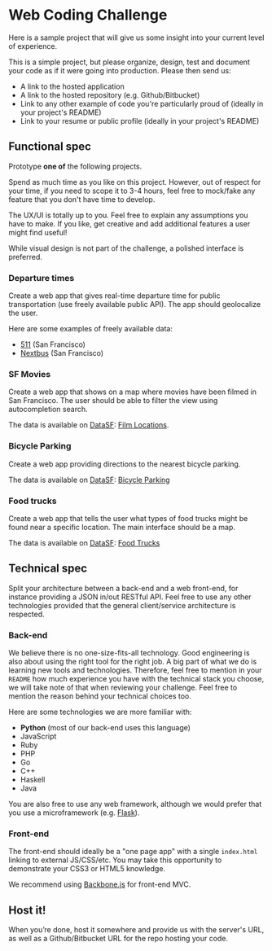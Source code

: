 Web Coding Challenge
====================

Here is a sample project that will give us some insight into your current level
of experience.

This is a simple project, but please organize, design, test and document your
code as if it were going into production. Please then send us:

* A link to the hosted application
* A link to the hosted repository (e.g. Github/Bitbucket)
* Link to any other example of code you're particularly proud of  (ideally in your project's README)
* Link to your resume or public profile (ideally in your project's README)

Functional spec
---------------

Prototype **one of** the following projects.

Spend as much time as you like on this project. However, out of respect for your
time, if you need to scope it to 3-4 hours, feel free to mock/fake any feature
that you don't have time to develop.

The UX/UI is totally up to you. Feel free to explain any assumptions you have to
make. If you like, get creative and add additional features a user might find
useful!

While visual design is not part of the challenge, a polished interface is
preferred.

### Departure times

Create a web app that gives real-time departure time for public transportation
(use freely available public API). The app should geolocalize the user.

Here are some examples of freely available data:

* [511](http://511.org/developer-resources_transit-api.asp) (San Francisco)
* [Nextbus](http://www.nextbus.com/xmlFeedDocs/NextBusXMLFeed.pdf) (San
  Francisco)

### SF Movies

Create a web app that shows on a map where movies have been filmed in San
Francisco. The user should be able to filter the view using 
autocompletion search.

The data is available on [DataSF](http://www.datasf.org/): [Film
Locations](https://data.sfgov.org/Arts-Culture-and-Recreation-/Film-Locations-in-San-Francisco/yitu-d5am).

### Bicycle Parking

Create a web app providing directions to the nearest bicycle parking.

The data is available on [DataSF](http://www.datasf.org/): [Bicycle
Parking](https://data.sfgov.org/Transportation/Bicycle-Parking-Public-/w969-5mn4) 

### Food trucks

Create a web app that tells the user what types of food trucks
might be found near a specific location. The main interface should be
a map.

The data is available on [DataSF](http://www.datasf.org/): [Food
Trucks](https://data.sfgov.org/Permitting/Mobile-Food-Facility-Permit/rqzj-sfat) 

Technical spec
--------------

Split your architecture between a back-end and a web front-end, for instance
providing a JSON in/out RESTful API. Feel free to use any other technologies
provided that the general client/service architecture is respected.

### Back-end

We believe there is no one-size-fits-all technology. Good engineering is also
about using the right tool for the right job. A big part of what we do is
learning new tools and technologies. Therefore, feel free to mention in your
`README` how much experience you have with the technical stack you choose, we
will take note of that when reviewing your challenge. Feel free to mention the
reason behind your technical choices too.

Here are some technologies we are more familiar with:

* **Python** (most of our back-end uses this language)
* JavaScript
* Ruby
* PHP
* Go
* C++
* Haskell
* Java

You are also free to use any web framework, although we would prefer that you 
use a microframework (e.g. [Flask](http://flask.pocoo.org/)).

### Front-end

The front-end should ideally be a "one page app" with a single `index.html`
linking to external JS/CSS/etc. You may take this opportunity to demonstrate
your CSS3 or HTML5 knowledge.

We recommend using [Backbone.js](http://documentcloud.github.com/backbone/)
for front-end MVC.

Host it!
--------

When you’re done, host it somewhere and provide us with the server's URL, as
well as a Github/Bitbucket URL for the repo hosting your code.
